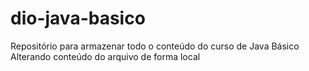 # dio-java-basico
Repositório para armazenar todo o conteúdo do curso de Java Básico 
Alterando conteúdo do arquivo de forma local